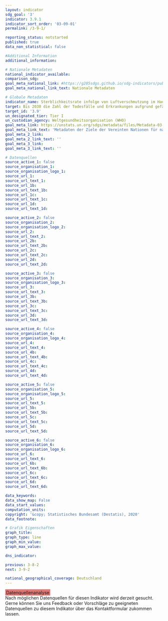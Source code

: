 ```yaml
---
layout: indicator
sdg_goal: '3'
indicator: 3.9.1
indicator_sort_order: '03-09-01'
permalink: /3-9-1/

reporting_status: notstarted
published: true
data_non_statistical: false

#Additional Information
additional_information: 

# Nationale Metadaten
national_indicator_available: 
comparison_sdg: 
goal_meta_national_link: #https://g205sdgs.github.io/sdg-indicators/public/MetaDe/3.9.1.pdf
goal_meta_national_link_text: Nationale Metadaten

# Globale Metadaten
indicator_name: Sterblichkeitsrate infolge von Luftverschmutzung im Haushalt und der Umgebung
target: Bis 2030 die Zahl der Todesfälle und Erkrankungen aufgrund gefährlicher Chemikalien und der Verschmutzung und Verunreinigung von Luft, Wasser und Boden erheblich verringern
target_id: '3.9'
un_designated_tier: Tier I
un_custodian_agency: Weltgesundheitsorganisation (WHO)
goal_meta_link: https://unstats.un.org/sdgs/metadata/files/Metadata-03-09-01.pdf
goal_meta_link_text: 'Metadaten der Ziele der Vereinten Nationen für nachhaltige Entwicklung'
goal_meta_2_link: 
goal_meta_2_link_text: ''
goal_meta_3_link: 
goal_meta_3_link_text: ''

# Datenquellen
source_active_1: false
source_organisation_1: 
source_organisation_logo_1: 
source_url_1: 
source_url_text_1: 
source_url_1b: 
source_url_text_1b: 
source_url_1c: 
source_url_text_1c: 
source_url_1d: 
source_url_text_1d: 

source_active_2: false
source_organisation_2: 
source_organisation_logo_2: 
source_url_2: 
source_url_text_2: 
source_url_2b: 
source_url_text_2b: 
source_url_2c: 
source_url_text_2c: 
source_url_2d: 
source_url_text_2d: 

source_active_3: false
source_organisation_3: 
source_organisation_logo_3: 
source_url_3: 
source_url_text_3: 
source_url_3b: 
source_url_text_3b: 
source_url_3c: 
source_url_text_3c: 
source_url_3d: 
source_url_text_3d: 

source_active_4: false
source_organisation_4: 
source_organisation_logo_4: 
source_url_4: 
source_url_text_4: 
source_url_4b: 
source_url_text_4b: 
source_url_4c: 
source_url_text_4c: 
source_url_4d: 
source_url_text_4d: 

source_active_5: false
source_organisation_5: 
source_organisation_logo_5: 
source_url_5: 
source_url_text_5: 
source_url_5b: 
source_url_text_5b: 
source_url_5c: 
source_url_text_5c: 
source_url_5d: 
source_url_text_5d: 

source_active_6: false
source_organisation_6: 
source_organisation_logo_6: 
source_url_6: 
source_url_text_6: 
source_url_6b: 
source_url_text_6b: 
source_url_6c: 
source_url_text_6c: 
source_url_6d: 
source_url_text_6d: 

data_keywords: 
data_show_map: False
data_start_values:
computation_units: 
copyright: '&copy; Statistisches Bundesamt (Destatis), 2020'
data_footnote: 

# Grafik Eigenschaften
graph_title: 
graph_type: line
graph_min_value: 
graph_max_value: 

dns_indicator: 

previous: 3-8-2
next: 3-9-2

national_geographical_coverage: Deutschland
---
```


<span style="background-color:#E27874;padding-bottom: 1px;padding-top: 2px;padding-left: 3px;padding-right: 3px;"> Datenquellenanalyse </span><br>
Nach möglichen Datenquellen für diesen Indikator wird derzeit gesucht.
Gerne können Sie uns Feedback oder Vorschläge zu geeigneten Datenquellen zu diesem Indikator über das Kontaktformular zukommen lassen.